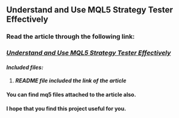 ## Understand and Use MQL5 Strategy Tester Effectively
### Read the article through the following link:
### ***[Understand and Use MQL5 Strategy Tester Effectively](https://www.mql5.com/en/articles/12635)***
#### ***Included files:***
1. ***README file included the link of the article***
#### You can find mq5 files attached to the article also.

#### I hope that you find this project useful for you.